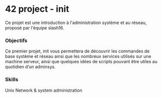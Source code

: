 # 42 project - init

Ce projet est une introduction à l'administration système et au réseau, proposé par l'équipe slash16.

### Objectifs
Ce premier projet, init vous permettera de découvrir les commandes de base système
et réseau ainsi que les nombreux services utilisés sur une machine serveur, ainsi que
quelques idées de scripts pouvant être utiles au quotidien d’un adminsys.

### Skills
Unix 
Network & system administration
